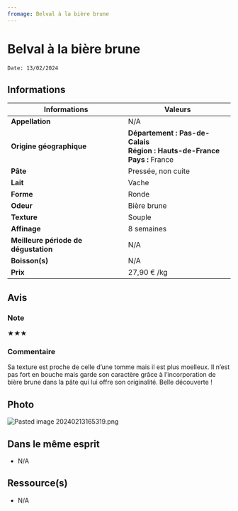 ```yaml
---
fromage: Belval à la bière brune
---
```


# Belval à la bière brune

```
Date: 13/02/2024
```
## Informations

| Informations | Valeurs |
| ---- | ---- |
| **Appellation** | N/A |
| **Origine géographique** | **Département : Pas-de-Calais<br>Région : Hauts-de-France<br>Pays :** France |
| **Pâte** | Pressée, non cuite |
| **Lait** | Vache |
| **Forme** | Ronde |
| **Odeur** | Bière brune |
| **Texture** | Souple |
| **Affinage** | 8 semaines |
| **Meilleure période de dégustation** | N/A |
| **Boisson(s)** | N/A |
| **Prix** | 27,90 € /kg |

## Avis 
### Note
★★★

### Commentaire
Sa texture est proche de celle d’une tomme mais il est plus moelleux. Il n’est pas fort en bouche mais garde son caractère grâce à l’incorporation de bière brune dans la pâte qui lui offre son originalité. Belle découverte !

## Photo
![Pasted image 20240213165319.png](./M%C3%A9dias/Pasted%20image%2020240213165319.png)

## Dans le même esprit
* N/A

## Ressource(s)

* N/A